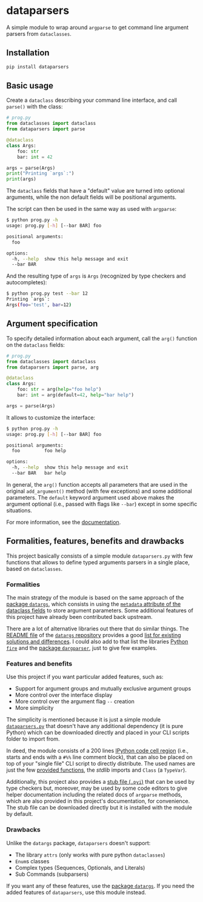# dataparsers

A simple module to wrap around `argparse` to get command line argument parsers from `dataclasses`.

## Installation

```bash
pip install dataparsers
```
## Basic usage

Create a `dataclass` describing your command line interface, and call `parse()` with the class:

```python
# prog.py
from dataclasses import dataclass
from dataparsers import parse

@dataclass
class Args:
    foo: str
    bar: int = 42

args = parse(Args)
print("Printing `args`:")
print(args)
```

The `dataclass` fields that have a "default" value are turned into optional arguments, while the non default fields will
be positional arguments.

The script can then be used in the same way as used with `argparse`:

```sh
$ python prog.py -h
usage: prog.py [-h] [--bar BAR] foo

positional arguments:
  foo

options:
  -h, --help  show this help message and exit
  --bar BAR
```

And the resulting type of `args` is `Args` (recognized by type checkers and autocompletes):

```sh
$ python prog.py test --bar 12
Printing `args`:
Args(foo='test', bar=12)
```

## Argument specification

To specify detailed information about each argument, call the `arg()` function on the `dataclass` fields:

```python
# prog.py
from dataclasses import dataclass
from dataparsers import parse, arg

@dataclass
class Args:
    foo: str = arg(help="foo help")
    bar: int = arg(default=42, help="bar help")

args = parse(Args)
```

It allows to customize the interface:

```sh
$ python prog.py -h
usage: prog.py [-h] [--bar BAR] foo

positional arguments:
  foo         foo help

options:
  -h, --help  show this help message and exit
  --bar BAR   bar help
```

In general, the `arg()` function accepts all parameters that are used in the original `add_argument()` method (with few
exceptions) and some additional parameters. The `default` keyword argument used above makes the argument optional
(i.e., passed with flags like `--bar`) except in some specific situations.

For more information, see the [documentation](https://dataparsers.readthedocs.io/en/latest/index.html).

## Formalities, features, benefits and drawbacks

This project basically consists of a simple module `dataparsers.py` with few
functions that allows to define typed arguments parsers in a single place, based
on `dataclasses`.

### Formalities

The main strategy of the module is based on the same approach of the
[package `datargs`](https://pypi.org/project/datargs/), which consists in using
the
[`metadata` attribute of the dataclass fields](https://docs.python.org/3/library/dataclasses.html#dataclasses.Field)
to store argument parameters. Some additional features of this project have
already been contributed back upstream.

There are a lot of alternative libraries out there that do similar things. The
[README file](https://github.com/roee30/datargs/blob/master/README.md) of the
[`datargs` repository](https://github.com/roee30/datargs) provides a good
[list for existing solutions and differences](https://github.com/roee30/datargs?tab=readme-ov-file#why-nots-and-design-choices).
I could also add to that list the libraries
[Python `fire`](https://github.com/google/python-fire) and the
[package `dargparser`](https://github.com/konstantinjdobler/dargparser), just to
give few examples.

### Features and benefits

Use this project if you want particular added features, such as:

- Support for argument groups and mutually exclusive argument groups
- More control over the interface display
- More control over the argument flag `--` creation
- More simplicity

The simplicity is mentioned because it is just a simple module
[`dataparsers.py`](https://github.com/Diogo-Rossi/dataparsers/blob/main/src/dataparsers/dataparsers.py)
that doesn't have any additional dependency (it is pure Python) which can be
downloaded directly and placed in your CLI scripts folder to import from.

In deed, the module consists of a 200 lines
[IPython code cell region](https://docs.spyder-ide.org/current/panes/editor.html#code-cells)
(i.e., starts and ends with a `#%%` line comment block), that can also be placed
on top of your "single file" CLI script to directly distribute. The used names
are just the few
[provided functions](https://dataparsers.readthedocs.io/en/latest/2_available_functions.html),
the _stdlib_ imports and `Class` (a `TypeVar`).

Additionally, this project also provides a
[stub file (`.pyi`)](https://github.com/Diogo-Rossi/dataparsers/blob/main/src/dataparsers/__init__.pyi)
that can be used by type checkers but, moreover, may be used by some code
editors to give helper documentation including the related docs of `argparse`
methods, which are also provided in this project's documentation, for
convenience. The stub file can be downloaded directly but it is installed with
the module by default.

### Drawbacks

Unlike the `datargs` package, `dataparsers` doesn't support:

- The library `attrs` (only works with pure python `dataclasses`)
- `Enum`s classes
- Complex types (Sequences, Optionals, and Literals)
- Sub Commands (subparsers)

If you want any of these features, use the
[package `datargs`](https://pypi.org/project/datargs/). If you need the added
features of `dataparsers`, use this module instead.
